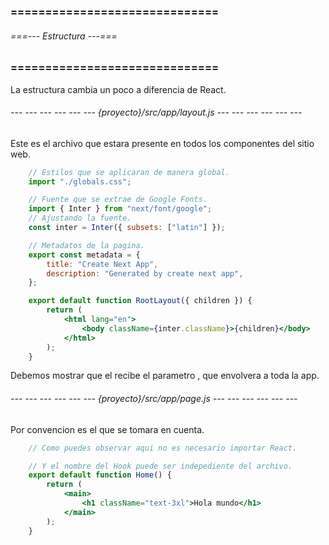 ### ============================== ###
###### ===--- Estructura ---=== ######
### ============================== ###

La estructura cambia un poco a diferencia de React.

###### --- --- --- --- --- --- {proyecto}/src/app/layout.js --- --- --- --- --- --- ######

Este es el archivo que estara presente en todos los componentes del sitio web.

```jsx
	// Estilos que se aplicaran de manera global.
	import "./globals.css";

	// Fuente que se extrae de Google Fonts.
	import { Inter } from "next/font/google";
	// Ajustando la fuente.
	const inter = Inter({ subsets: ["latin"] });

	// Metadatos de la pagina.
	export const metadata = {
		title: "Create Next App",
		description: "Generated by create next app",
	};

	export default function RootLayout({ children }) {
		return (
			<html lang="en">
				<body className={inter.className}>{children}</body>
			</html>
		);
	}
```

Debemos mostrar que el [](RootLayout) recibe el parametro [](children), que envolvera a toda la app.

###### --- --- --- --- --- --- {proyecto}/src/app/page.js --- --- --- --- --- --- ######

Por convencion [](page) es el [](index.jsx) que se tomara en cuenta.

```jsx
	// Como puedes observar aqui no es necesario importar React.

	// Y el nombre del Hook puede ser indepediente del archivo.
	export default function Home() {
		return (
			<main>
				<h1 className="text-3xl">Hola mundo</h1>
			</main>
		);
	}
```